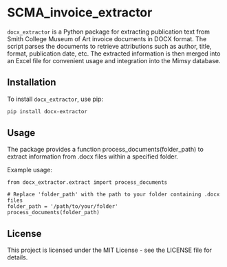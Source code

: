 # SCMA_invoice_extractor

`docx_extractor` is a Python package for extracting publication text from Smith College Museum of Art invoice documents in DOCX format. The script parses the documents to retrieve attributions such as author, title, format, publication date, etc. The extracted information is then merged into an Excel file for convenient usage and integration into the Mimsy database.

## Installation

To install `docx_extractor`, use pip:

```bash
pip install docx-extractor
```

## Usage
The package provides a function process_documents(folder_path) to extract information from .docx files within a specified folder.

Example usage:
```
from docx_extractor.extract import process_documents

# Replace 'folder_path' with the path to your folder containing .docx files
folder_path = '/path/to/your/folder'
process_documents(folder_path)
```

## License
This project is licensed under the MIT License - see the LICENSE file for details.
